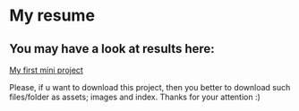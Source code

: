 # My resume

## You may have a look at results here:

[My first mini project](https://ozodbi4ka.github.io/my_resume/)

Please, if u want to download this project, then you better to download such files/folder as assets; images and index. Thanks for your attention :)
